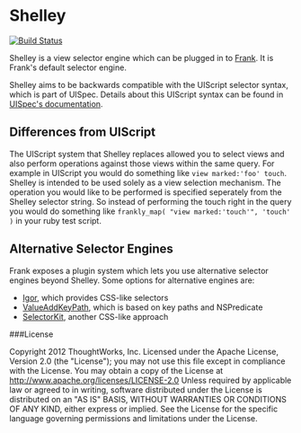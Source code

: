 # Shelley

[![Build Status](https://travis-ci.org/TestingWithFrank/Shelley.png?branch=master)](https://travis-ci.org/TestingWithFrank/Shelley)

Shelley is a view selector engine which can be plugged in to [Frank](http://www.testingwithfrank.com). It is Frank's default selector engine.

Shelley aims to be backwards compatible with the UIScript selector syntax, which is part of UISpec. Details about this UIScript syntax can be found in [UISpec's documentation](http://code.google.com/p/uispec/wiki/Documentation#UIScript).

## Differences from UIScript

The UIScript system that Shelley replaces allowed you to select views and also perform operations against those views within the same query. For example in UIScript you would do something like `view marked:'foo' touch`. Shelley is intended to be used solely as a view selection mechanism. The operation you would like to be performed is specified seperately from the Shelley selector string. So instead of performing the touch right in the query you would do something like `frankly_map( "view marked:'touch'", 'touch' )` in your ruby test script.

## Alternative Selector Engines

Frank exposes a plugin system which lets you use alternative selector engines beyond Shelley. Some options for alternative engines are:

- [Igor](https://github.com/dhemery/igor), which provides CSS-like selectors
- [ValueAddKeyPath](https://github.com/KingOfBrian/ValueAddKeyPath), which is based on key paths and NSPredicate
- [SelectorKit](https://github.com/soutaro/SelectorKit), another CSS-like approach

###License

Copyright 2012 ThoughtWorks, Inc. Licensed under the Apache License, Version 2.0 (the "License"); you may not use this file except in compliance with the License. You may obtain a copy of the License at http://www.apache.org/licenses/LICENSE-2.0 Unless required by applicable law or agreed to in writing, software distributed under the License is distributed on an "AS IS" BASIS, WITHOUT WARRANTIES OR CONDITIONS OF ANY KIND, either express or implied. See the License for the specific language governing permissions and limitations under the License.
